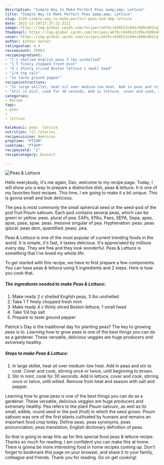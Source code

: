 ```yaml
---
description: "Simple Way to Make Perfect Peas &amp;amp; Lettuce"
title: "Simple Way to Make Perfect Peas &amp;amp; Lettuce"
slug: 4329-simple-way-to-make-perfect-peas-and-amp-lettuce
date: 2021-12-26T17:37:13.311Z
image: https://img-global.cpcdn.com/recipes/a6f6cc640512c89e/680x482cq70/peas-lettuce-recipe-main-photo.jpg
thumbnail: https://img-global.cpcdn.com/recipes/a6f6cc640512c89e/680x482cq70/peas-lettuce-recipe-main-photo.jpg
cover: https://img-global.cpcdn.com/recipes/a6f6cc640512c89e/680x482cq70/peas-lettuce-recipe-main-photo.jpg
author: Esther Garner
ratingvalue: 4.4
reviewcount: 29963
recipeingredient:
- "2 c shelled English peas 3 lbs unshelled"
- "1 T finely chopped fresh mint"
- "4 c thinly sliced Boston lettuce 1 small head"
- "1/4 tsp salt"
- "to taste ground pepper"
recipeinstructions:
- "In large skillet, heat oil over medium-low heat. Add in peas and stir to coat. Cover and cook, stirring once or twice, until beginning to brown."
- "Stir in mint, cook for 30 seconds. Add in lettuce, cover and cook, stirring once or twice, until wilted. Remove from heat and season with salt and pepper."
categories:
- Recipe
tags:
- peas
- 
- lettuce

katakunci: peas  lettuce 
nutrition: 117 calories
recipecuisine: American
preptime: "PT20M"
cooktime: "PT46M"
recipeyield: "2"
recipecategory: Dessert

---
```



![Peas &amp; Lettuce](https://img-global.cpcdn.com/recipes/a6f6cc640512c89e/680x482cq70/peas-lettuce-recipe-main-photo.jpg)

Hello everybody, it's me again, Dan, welcome to my recipe page. Today, I will show you a way to prepare a distinctive dish, peas &amp; lettuce. It is one of my favorites food recipes. This time, I am going to make it a bit unique. This is gonna smell and look delicious.

The pea is most commonly the small spherical seed or the seed-pod of the pod fruit Pisum sativum. Each pod contains several peas, which can be green or yellow. peas. plural of pea. EAPs, EPAs, Paes, SEPA, Sepa, apes, apse, pase, spae. peas. inessive singular of pea. Hyphenation: peas. peas (plural: peas dem, quantified: peas). pea.

Peas &amp; Lettuce is one of the most popular of current trending foods in the world. It is simple, it's fast, it tastes delicious. It's appreciated by millions every day. They are fine and they look wonderful. Peas &amp; Lettuce is something that I've loved my whole life.


To get started with this recipe, we have to first prepare a few components. You can have peas &amp; lettuce using 5 ingredients and 2 steps. Here is how you cook that.

<!--inarticleads1-->

##### The ingredients needed to make Peas &amp; Lettuce:

1. Make ready 2 c shelled English peas, 3 lbs unshelled
1. Take 1 T finely chopped fresh mint
1. Make ready 4 c thinly sliced Boston lettuce, 1 small head
1. Take 1/4 tsp salt
1. Prepare to taste ground pepper


Patrick&#39;s Day is the traditional day for planting peas? The key to growing peas is to. Learning how to grow peas is one of the best things you can do as a gardener. These versatile, delicious veggies are huge producers and extremely healthy. 

<!--inarticleads2-->

##### Steps to make Peas &amp; Lettuce:

1. In large skillet, heat oil over medium-low heat. Add in peas and stir to coat. Cover and cook, stirring once or twice, until beginning to brown.
1. Stir in mint, cook for 30 seconds. Add in lettuce, cover and cook, stirring once or twice, until wilted. Remove from heat and season with salt and pepper.


Learning how to grow peas is one of the best things you can do as a gardener. These versatile, delicious veggies are huge producers and extremely healthy. Pea refers to the plant Pisum sativum, as well as its small, edible, round seed or the pod (fruit) in which the seed grows. Pisum sativum was one of the first plants cultivated by humans and remains an important food crop today. Define peas. peas synonyms, peas pronunciation, peas translation, English dictionary definition of peas. 

So that is going to wrap this up for this special food peas &amp; lettuce recipe. Thanks so much for reading. I am confident you can make this at home. There is gonna be more interesting food in home recipes coming up. Don't forget to bookmark this page on your browser, and share it to your family, colleague and friends. Thank you for reading. Go on get cooking!

